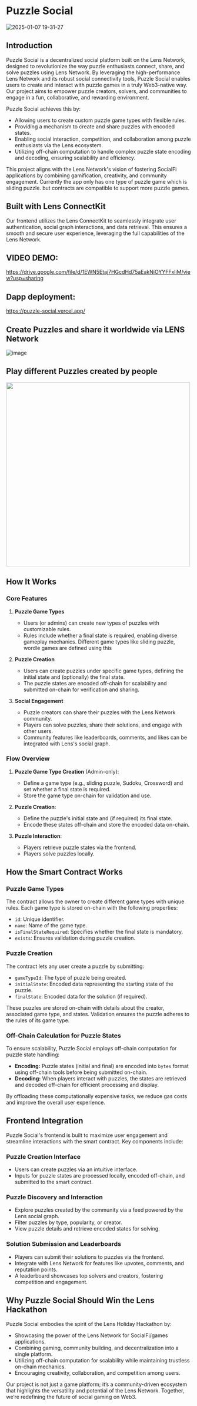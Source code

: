 # Puzzle Social
![2025-01-07 19-31-27](https://github.com/user-attachments/assets/afa09094-e8c7-472d-801b-d63b4780c906)

## Introduction

Puzzle Social is a decentralized social platform built on the Lens Network, designed to revolutionize the way puzzle enthusiasts connect, share, and solve puzzles using Lens Network. By leveraging the high-performance Lens Network and its robust social connectivity tools, Puzzle Social enables users to create and interact with puzzle games in a truly Web3-native way. Our project aims to empower puzzle creators, solvers, and communities to engage in a fun, collaborative, and rewarding environment.

Puzzle Social achieves this by:
- Allowing users to create custom puzzle game types with flexible rules.
- Providing a mechanism to create and share puzzles with encoded states.
- Enabling social interaction, competition, and collaboration among puzzle enthusiasts via the Lens ecosystem.
- Utilizing off-chain computation to handle complex puzzle state encoding and decoding, ensuring scalability and efficiency.

This project aligns with the Lens Network's vision of fostering SocialFi applications by combining gamification, creativity, and community engagement.
Currently the app only has  one type of puzzle game which is sliding puzzle. but contracts are compatible to support more puzzle games.

## Built with Lens ConnectKit
Our frontend utilizes the Lens ConnectKit to seamlessly integrate user authentication, social graph interactions, and data retrieval. This ensures a smooth and secure user experience, leveraging the full capabilities of the Lens Network.

## VIDEO DEMO:
https://drive.google.com/file/d/1EWN5Etaj7HGcdHd75aEakNiOYYFFxliM/view?usp=sharing

## Dapp deployment:
https://puzzle-social.vercel.app/

## Create Puzzles and share it worldwide via LENS Network
![image](https://github.com/user-attachments/assets/aff65b43-f376-4bb2-9faa-92302d2f7cb9)


## Play different Puzzles created by people 
<img src="https://github.com/user-attachments/assets/e9399c9b-ae72-4192-a036-a24fd4d93b0f" width="500" />

## How It Works

### Core Features
1. **Puzzle Game Types**
   - Users (or admins) can create new types of puzzles with customizable rules.
   - Rules include whether a final state is required, enabling diverse gameplay mechanics. Different game types like sliding puzzle, wordle games are defined using this

2. **Puzzle Creation**
   - Users can create puzzles under specific game types, defining the initial state and (optionally) the final state.
   - The puzzle states are encoded off-chain for scalability and submitted on-chain for verification and sharing.

3. **Social Engagement**
   - Puzzle creators can share their puzzles with the Lens Network community.
   - Players can solve puzzles, share their solutions, and engage with other users.
   - Community features like leaderboards, comments, and likes can be integrated with Lens's social graph.

### Flow Overview
1. **Puzzle Game Type Creation** (Admin-only):
   - Define a game type (e.g., sliding puzzle, Sudoku, Crossword) and set whether a final state is required.
   - Store the game type on-chain for validation and use.

2. **Puzzle Creation**:
   - Define the puzzle's initial state and (if required) its final state.
   - Encode these states off-chain and store the encoded data on-chain.

3. **Puzzle Interaction**:
   - Players retrieve puzzle states via the  frontend.
   - Players solve puzzles locally.

## How the Smart Contract Works

### Puzzle Game Types
The contract allows the owner to create different game types with unique rules. Each game type is stored on-chain with the following properties:
- `id`: Unique identifier.
- `name`: Name of the game type.
- `isFinalStateRequired`: Specifies whether the final state is mandatory.
- `exists`: Ensures validation during puzzle creation.

### Puzzle Creation
The contract lets any user create a puzzle by submitting:
- `gameTypeId`: The type of puzzle being created.
- `initialState`: Encoded data representing the starting state of the puzzle.
- `finalState`: Encoded data for the solution (if required).

These puzzles are stored on-chain with details about the creator, associated game type, and states. Validation ensures the puzzle adheres to the rules of its game type.

### Off-Chain Calculation for Puzzle States
To ensure scalability, Puzzle Social employs off-chain computation for puzzle state handling:
- **Encoding:** Puzzle states (initial and final) are encoded into `bytes` format using off-chain tools before being submitted on-chain.
- **Decoding:** When players interact with puzzles, the states are retrieved and decoded off-chain for efficient processing and display.

By offloading these computationally expensive tasks, we reduce gas costs and improve the overall user experience.

## Frontend Integration

Puzzle Social's frontend is built to maximize user engagement and streamline interactions with the smart contract. Key components include:

### Puzzle Creation Interface
- Users can create puzzles via an intuitive interface.
- Inputs for puzzle states are processed locally, encoded off-chain, and submitted to the smart contract.

### Puzzle Discovery and Interaction
- Explore puzzles created by the community via a feed powered by the Lens social graph.
- Filter puzzles by type, popularity, or creator.
- View puzzle details and retrieve encoded states for solving.

### Solution Submission and Leaderboards
- Players can submit their solutions to puzzles via the frontend.
- Integrate with Lens Network for features like upvotes, comments, and reputation points.
- A leaderboard showcases top solvers and creators, fostering competition and engagement.


## Why Puzzle Social Should Win the Lens Hackathon

Puzzle Social embodies the spirit of the Lens Holiday Hackathon by:
- Showcasing the power of the Lens Network for SocialFi/games applications.
- Combining gaming, community building, and decentralization into a single platform.
- Utilizing off-chain computation for scalability while maintaining trustless on-chain mechanics.
- Encouraging creativity, collaboration, and competition among users.

Our project is not just a game platform; it’s a community-driven ecosystem that highlights the versatility and potential of the Lens Network. Together, we’re redefining the future of social gaming on Web3.

